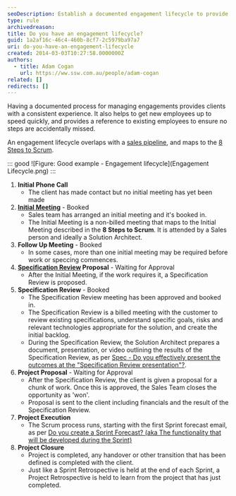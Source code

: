 ```yaml
---
seoDescription: Establish a documented engagement lifecycle to provide clients with a consistent experience, streamline onboarding for new employees, and ensure seamless project execution.
type: rule
archivedreason:
title: Do you have an engagement lifecycle?
guid: 1a2af16c-46c4-460b-8cf7-2c5979ba97a7
uri: do-you-have-an-engagement-lifecycle
created: 2014-03-03T10:27:58.0000000Z
authors:
  - title: Adam Cogan
    url: https://ww.ssw.com.au/people/adam-cogan
related: []
redirects: []
---
```


Having a documented process for managing engagements provides clients with a consistent experience. It also helps to get new employees up to speed quickly, and provides a reference to existing employees to ensure no steps are accidentally missed.

<!--endintro-->

An engagement lifecycle overlaps with a [sales pipeline](/do-you-know-the-6-stages-in-the-sales-pipeline), and maps to the [8 Steps to Scrum](/8-steps-to-scrum).

::: good
![Figure: Good example - Engagement lifecycle](Engagement Lifecycle.png)
:::

1. **Initial Phone Call**
   - The client has made contact but no initial meeting has yet been made
2. **[Initial Meeting](/prepare-for-initial-meetings)** - Booked
   - Sales team has arranged an initial meeting and it's booked in.
   - The Initial Meeting is a non-billed meeting that maps to the Initial Meeting described in the **8 Steps to Scrum**. It is attended by a Sales person and ideally a Solution Architect.
3. **Follow Up Meeting** - Booked
   - In some cases, more than one initial meeting may be required before work or speccing commences.
4. **[Specification Review](/rules-to-better-specification-reviews) Proposal** - Waiting for Approval
   - After the Initial Meeting, if the work requires it, a Specification Review is proposed.
5. **Specification Review** - Booked
   - The Specification Review meeting has been approved and booked in.
   - The Specification Review is a billed meeting with the customer to review existing specifications, understand specific goals, risks and relevant technologies appropriate for the solution, and create the initial backlog.
   - During the Specification Review, the Solution Architect prepares a document, presentation, or video outlining the results of the Specification Review, as per [Spec - Do you effectively present the outcomes at the "Specification Review presentation"?](/specification-review-presentation).
6. **Project Proposal** - Waiting for Approval
   - After the Specification Review, the client is given a proposal for a chunk of work. Once this is approved, the Sales Team closes the opportunity as 'won'.
   - Proposal is sent to the client including financials and the result of the Specification Review.
7. **Project Execution**
   - The Scrum process runs, starting with the first Sprint forecast email, as per [Do you create a Sprint Forecast? (aka The functionality that will be developed during the Sprint)](/sprint-forecast)
8. **Project Closure**
   - Project is completed, any handover or other transition that has been defined is completed with the client.
   - Just like a Sprint Retrospective is held at the end of each Sprint, a Project Retrospective is held to learn from the project that has just completed.
